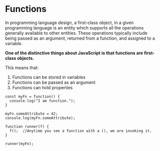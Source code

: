 # Functions

In programming language design, a first-class object, in a given programming language is an entity which supports all the operations generally available to other entities. These operations typically include being passed as an argument, returned from a function, and assigned to a variable.

**One of the distinctive things about JavaScript is that functions are first-class objects.**

This means that:

1. Functions can be stored in variables
2. Functions can be passed as an argument
3. Functions can hold properties

```
const myFn = function() {
  console.log("I am function.");
}

myFn.someAttribute = 42;
console.log(myFn.someAttribute);

function runner(f) {
  f();  //Anytime you see a function with a (), we are invoking it.
}

runner(myFn);
```
